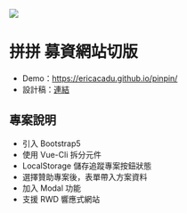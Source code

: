 ![](https://i.imgur.com/9PtNJzz.jpg)


# 拼拼 募資網站切版
* Demo：https://ericacadu.github.io/pinpin/
* 設計稿：[連結](https://hexschool.github.io/boootstrap5WebLayout/)

## 專案說明
* 引入 Bootstrap5
* 使用 Vue-Cli 拆分元件
* LocalStorage 儲存追蹤專案按鈕狀態
* 選擇贊助專案後，表單帶入方案資料
* 加入 Modal 功能
* 支援 RWD 響應式網站


